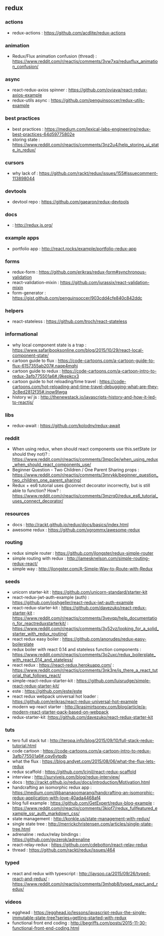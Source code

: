 ## redux

### actions
- redux-actions : https://github.com/acdlite/redux-actions

### animation
- Redux/Flux animation confusion (thread) : https://www.reddit.com/r/reactjs/comments/3vw7xq/reduxflux_animation_confusion/

### async
- react-redux-axios spinner : https://github.com/oviava/react-redux-axios-example
- redux-utils async : https://github.com/penguinsoccer/redux-utils-example

### best practices
- best practices : https://medium.com/lexical-labs-engineering/redux-best-practices-64d59775802e
- storing state : https://www.reddit.com/r/reactjs/comments/3nz2u4/help_storing_ui_state_in_redux/

### cursors
- why lack of : https://github.com/rackt/redux/issues/155#issuecomment-113898044

### devtools
- devtool repo : https://github.com/gaearon/redux-devtools

### docs
- : http://redux.js.org/

### example apps
- portfolio app : http://react.rocks/example/portfolio-redux-app

### forms
- redux-form : https://github.com/erikras/redux-form#synchronous-validation
- react-validation-mixin : https://github.com/jurassix/react-validation-mixin
- form-generator : https://gist.github.com/penguinsoccer/903cdd4cfe840c842ddc

### helpers
- react-stateless : https://github.com/troch/react-stateless

### informational
- why local component state is a trap : https://www.safaribooksonline.com/blog/2015/10/29/react-local-component-state/
- cartoon guide to flux : https://code-cartoons.com/a-cartoon-guide-to-flux-6157355ab207#.naqe4mqhj
- cartoon guide to redux : https://code-cartoons.com/a-cartoon-intro-to-redux-3afb775501a6#.j9kepkcx3
- cartoon guide to hot reloading/time travel : https://code-cartoons.com/hot-reloading-and-time-travel-debugging-what-are-they-3c8ed2812f35#.inow9lwga
- history w/ js : http://thenewstack.io/javascripts-history-and-how-it-led-to-reactjs/

### libs
- redux-await : https://github.com/kolodny/redux-await

### reddit
- When using redux, when should react components use this.setState (or should they not)? : https://www.reddit.com/r/reactjs/comments/3mpc0e/when_using_redux_when_should_react_components_use/
- Beginner Question - Two Children / One Parent Sharing props : https://www.reddit.com/r/reactjs/comments/3mrvkk/beginner_question_two_children_one_parent_sharing/
- Redux + es6 tutorial uses @connect decorator incorrectly, but is still able to function? How? : https://www.reddit.com/r/reactjs/comments/3mzrq0/redux_es6_tutorial_uses_connect_decorator/

### resources
- docs : http://rackt.github.io/redux/docs/basics/index.html
- awesome redux : https://github.com/xgrommx/awesome-redux

### routing
- redux simple router : https://github.com/jlongster/redux-simple-router
- simple routing with redux : http://jamesknelson.com/simple-routing-redux-react/
- simple way : http://jlongster.com/A-Simple-Way-to-Route-with-Redux

### seeds
- unicorn starter-kit : https://github.com/unicorn-standard/starter-kit
- react-redux-jwt-auth-example (auth) : https://github.com/joshgeller/react-redux-jwt-auth-example
- react-redux-starter-kit : https://github.com/davezuko/react-redux-starter-kit  : https://www.reddit.com/r/reactjs/comments/3vevqp/help_documentation_for_reactreduxstarterkit/
: https://www.reddit.com/r/reactjs/comments/3v52vz/looking_for_a_solid_starter_with_redux_routing/
- react redux easy boiler : https://github.com/anorudes/redux-easy-boilerplate
- redux boiler with react 0.14 and stateless function components : https://www.reddit.com/r/reactjs/comments/3o2uxc/redux_boilerplate_with_react_014_and_stateless/
- react redux : https://react-redux.herokuapp.com/ : https://www.reddit.com/r/reactjs/comments/3nk3re/is_there_a_react_tutorial_that_follows_react/
- simple-react-redux-starter-kit : https://github.com/luisrudge/simple-react-redux-starter-kit/
- este : https://github.com/este/este
- react redux webpack universal hot loader : https://github.com/erikras/react-redux-universal-hot-example
- modern wp react starter : http://krasimirtsonev.com/blog/article/a-modern-react-starter-pack-based-on-webpack
- redux-starter-kit :https://github.com/davezuko/react-redux-starter-kit                                                            

### tuts
- tero full stack tut : http://teropa.info/blog/2015/09/10/full-stack-redux-tutorial.html
- code cartoon : https://code-cartoons.com/a-cartoon-intro-to-redux-3afb775501a6#.cqy6vtpdb
- what the flux : https://blog.andyet.com/2015/08/06/what-the-flux-lets-redux
- redux scaffold : https://github.com/lcjnil/react-redux-scaffold                                                
- interview : http://survivejs.com/blog/redux-interview/                                                         
- docs : http://rackt.github.io/redux/docs/introduction/Motivation.html                                          
- handcrafting an isomorphic redux app : https://medium.com/@bananaoomarang/handcrafting-an-isomorphic-redux-application-with-love-40ada4468af4      
- blog full example : https://github.com/GetExpert/redux-blog-example : https://www.reddit.com/r/reactjs/comments/3kiof7/redux_fullfeatured_example_ssr_auth_markdown_css/         
- state management : http://konkle.us/state-management-with-redux/                                               
- single state tree : http://merrickchristensen.com/articles/single-state-tree.html                              
- adrenaline : redux/relay bindings : https://github.com/gyzerok/adrenaline                                      
- react-relay-redux : https://github.com/cdebotton/react-relay-redux                                             
- thread : https://github.com/rackt/redux/issues/464                                                             

### typed
- react and redux with typescript : http://jaysoo.ca/2015/09/26/typed-react-and-redux/ : https://www.reddit.com/r/reactjs/comments/3mhqb8/typed_react_and_redux/

### videos
- egghead : https://egghead.io/lessons/javascript-redux-the-single-immutable-state-tree?series=getting-started-with-redux
- functional front end coding : http://begriffs.com/posts/2015-11-30-functional-front-end-coding.html
